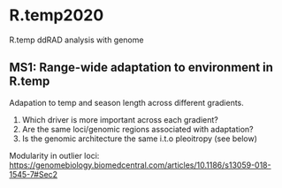 # R.temp2020
R.temp ddRAD analysis with genome



## MS1: Range-wide adaptation to environment in R.temp

Adapation to temp and season length across different gradients. 


1. Which driver is more important across each gradient? 
2. Are the same loci/genomic regions associated with adaptation? 
3. Is the genomic architecture the same i.t.o pleoitropy (see below)

Modularity in outlier loci: 
https://genomebiology.biomedcentral.com/articles/10.1186/s13059-018-1545-7#Sec2
